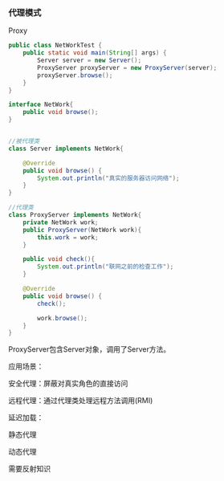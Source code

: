 ### 代理模式

Proxy



```java
public class NetWorkTest {
    public static void main(String[] args) {
        Server server = new Server();
        ProxyServer proxyServer = new ProxyServer(server);
        proxyServer.browse();
    }
}

interface NetWork{
    public void browse();
}


//被代理类
class Server implements NetWork{

    @Override
    public void browse() {
        System.out.println("真实的服务器访问网络");
    }
}

//代理类
class ProxyServer implements NetWork{
    private NetWork work;
    public ProxyServer(NetWork work){
        this.work = work;
    }

    public void check(){
        System.out.println("联网之前的检查工作");
    }

    @Override
    public void browse() {
        check();

        work.browse();
    }
}
```

ProxyServer包含Server对象，调用了Server方法。



应用场景：

安全代理：屏蔽对真实角色的直接访问

远程代理：通过代理类处理远程方法调用(RMI)

延迟加载：

静态代理

动态代理

需要反射知识